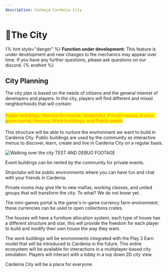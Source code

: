 ```yaml
---
description: Conheça Cardenia City
---
```


# 🌃The City

{% hint style="danger" %}
**Function under development:** This feature is under development and new changes to the mechanics may appear over time. If you have any further questions, please ask questions on our discord.
{% endhint %}

## City Planning

The city plan is based on the needs of citizens and the general interest of developers and players. In the city, players will find different and mixed neighborhoods that will contain:

#### <mark style="color:orange;">**Public buildings, Venues for events, Stripclubs, Private rooms, A mini-game portal, Houses, Work buildings, and Public parks**</mark>

This structure will be able to nurture the environment we want to build in Cardenia City. Public buildings are used by the community as interactive menus to discover, learn, create and live in Cardenia City on a regular basis.

![Walking over the city TEST AND DEBUG FOOTAGE](../../.gitbook/assets/ezgif.com-gif-maker.webp)

Event buildings can be rented by the community for private events.

Stripclubs will be public environments where you can have fun and chat with your friends in Cardenia.

Private rooms may give life to new mafias, working classes, and united groups that will transform the city. To what? We do not know yet.

The mini-games portal is the game's in-game currency farm environment; these currencies can be used to open collections crates.

The houses will have a furniture allocation system, each type of house has a different structure and size, this will provide the freedom for each player to build and modify their own house the way they want.

The work buildings will be environments integrated with the Play 2 Earn model that will be introduced to Cardenia in the future. This entire ecosystem will be available for interactions in a multiplayer-based city simulation. Players will interact with a lobby in a top down 2D city view.

Cardenia City will be a place for everyone.
